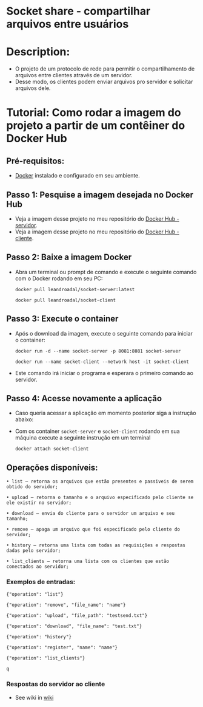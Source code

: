 # Socket share - compartilhar arquivos entre usuários
 
# Description:
- O projeto de um protocolo de rede para permitir o compartilhamento de arquivos entre clientes através de um servidor.
- Desse modo, os clientes podem enviar arquivos pro servidor e solicitar arquivos dele.

# Tutorial: Como rodar a imagem do projeto a partir de um contêiner do Docker Hub

## Pré-requisitos:
- [Docker](https://www.docker.com/) instalado e configurado em seu ambiente.

## Passo 1: Pesquise a imagem desejada no Docker Hub
- Veja a imagem desse projeto no meu repositório do [Docker Hub - servidor](https://hub.docker.com/r/leandroadal/socket-server).
- Veja a imagem desse projeto no meu repositório do [Docker Hub - cliente](https://hub.docker.com/r/leandroadal/socket-client).
## Passo 2: Baixe a imagem Docker
- Abra um terminal ou prompt de comando e execute o seguinte comando com o Docker rodando em seu PC:
  
    ```
    docker pull leandroadal/socket-server:latest
    ```
    ```
    docker pull leandroadal/socket-client 
    ```

## Passo 3: Execute o container
- Após o download da imagem, execute o seguinte comando para iniciar o container:
    ```
    docker run -d --name socket-server -p 8081:8081 socket-server
    ```
    ```
    docker run --name socket-client --network host -it socket-client
    ```

- Este comando irá iniciar o programa e esperara o primeiro comando ao servidor.

## Passo 4: Acesse novamente a aplicação

  - Caso queria acessar a aplicação em momento posterior siga a instrução abaixo:

  - Com os container `socket-server` e `socket-client` rodando em sua máquina execute a seguinte instrução em um terminal
    ```
    docker attach socket-client
    ```

## Operações disponíveis:

    • list – retorna os arquivos que estão presentes e passiveis de serem obtido do servidor;

    • upload – retorna o tamanho e o arquivo especificado pelo cliente se ele existir no servidor;

    • download – envia do cliente para o servidor um arquivo e seu tamanho;

    • remove – apaga um arquivo que foi especificado pelo cliente do servidor;

    • history – retorna uma lista com todas as requisições e respostas dadas pelo servidor;

    • list_clients – retorna uma lista com os clientes que estão conectados ao servidor;


### Exemplos de entradas:

    {"operation": "list"}

    {"operation": "remove", "file_name": "name"}

    {"operation": "upload", "file_path": "testsend.txt"}

    {"operation": "download", "file_name": "test.txt"}

    {"operation": "history"}

    {"operation": "register", "name": "name"}

    {"operation": "list_clients"}

    q

### Respostas do servidor ao cliente

- See wiki in [wiki](https://www.docker.com/)